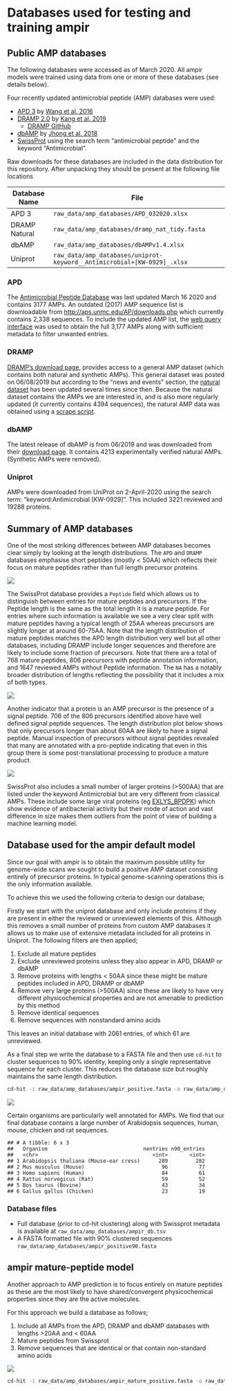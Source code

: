 Databases used for testing and training ampir
================

## Public AMP databases

The following databases were accessed as of March 2020. All ampir models
were trained using data from one or more of these databases (see details
below).

Four recently updated antimicrobial peptide (AMP) databases were used:

  - [APD 3](http://aps.unmc.edu/AP/) by [Wang et
    al. 2016](https://academic.oup.com/nar/article/44/D1/D1087/2503090)
  - [DRAMP 2.0](http://dramp.cpu-bioinfor.org/) by [Kang et
    al. 2019](https://www.ncbi.nlm.nih.gov/pubmed/31409791)
      - [DRAMP GitHub](https://github.com/CPUDRAMP/DRAMP2.0)
  - [dbAMP](http://140.138.77.240/~dbamp/index.php) by [Jhong et
    al. 2018](https://www.ncbi.nlm.nih.gov/pubmed/30380085)
  - [SwissProt](https://www.uniprot.org/uniprot/?query=keyword:%22Antimicrobial%20%5BKW-0929%5D%22%20OR%20%22antimicrobial%20peptide%22&fil=reviewed%3Ayes&sort=score)
    using the search term “antimicrobial peptide” and the keyword
    “Antimicrobial”.

Raw downloads for these databases are included in the data distribution
for this repository. After unpacking they should be present at the
following file
locations

| Database Name | File                                                                    |
| ------------- | ----------------------------------------------------------------------- |
| APD 3         | `raw_data/amp_databases/APD_032020.xlsx`                                |
| DRAMP Natural | `raw_data/amp_databases/dramp_nat_tidy.fasta`                           |
| dbAMP         | `raw_data/amp_databases/dbAMPv1.4.xlsx`                                 |
| Uniprot       | `raw_data/amp_databases/uniprot-keyword__Antimicrobial+[KW-0929]_.xlsx` |

### APD

The [Antimicrobial Peptide Database](http://aps.unmc.edu/AP/main.php)
was last updated March 16 2020 and contains 3177 AMPs. An outdated
(2017) AMP sequence list is downloadable from
<http://aps.unmc.edu/AP/downloads.php> which currently contains 2,338
sequences. To include the updated AMP list, the [web query
interface](http://aps.unmc.edu/AP/database/mysql.php) was used to obtain
the full 3,177 AMPs along with sufficient metadata to filter unwanted
entries.

### DRAMP

[DRAMP’s download page](http://dramp.cpu-bioinfor.org/downloads/),
provides access to a general AMP dataset (which contains both natural
and synthetic AMPs). This general dataset was posted on 06/08/2019 but
according to the “news and events” section, the [natural
dataset](http://dramp.cpu-bioinfor.org/browse/NaturalData.php) has been
updated several times since then. Because the natural dataset contains
the AMPs we are interested in, and is also more regularly updated (it
currently contains 4394 sequences), the natural AMP data was obtained
using a [scrape script](scripts/scrape_dramp.sh).

### dbAMP

The latest release of dbAMP is from 06/2019 and was downloaded from
their [download page](http://140.138.77.240/~dbamp/download.php). It
contains 4213 experimentally verified natural AMPs. (Synthetic AMPs were
removed).

### Uniprot

AMPs were downloaded from UniProt on 2-April-2020 using the search term:
“keyword:Antimicrobial \[KW-0929\]”. This included 3221 reviewed and
19288 proteins.

## Summary of AMP databases

One of the most striking differences between AMP databases becomes clear
simply by looking at the length distributions. The `APD` and `DRAMP`
databases emphasise short peptides (mostly \< 50AA) which reflects their
focus on mature peptides rather than full length precursor proteins.

![](01_collate_databases_files/figure-gfm/unnamed-chunk-8-1.png)<!-- -->

The SwissProt database provides a `Peptide` field which allows us to
distinguish between entries for mature peptides and precursors. If the
Peptide length is the same as the total length it is a mature peptide.
For entries where such information is available we see a very clear
split with mature peptides having a typical length of 25AA whereas
precursors are slightly longer at around 60-75AA. Note that the length
distribution of mature peptides matches the APD length distribution very
well but all other databases, including DRAMP include longer sequences
and therefore are likely to include some fraction of precursors. Note
that there are a total of 768 mature peptides, 806 precursors with
peptide annotation information, and 1647 reviewed AMPs without Peptide
information. The `NA` has a notably broader distribution of lengths
reflecting the possibility that it includes a mix of both
types.

![](01_collate_databases_files/figure-gfm/unnamed-chunk-10-1.png)<!-- -->

Another indicator that a protein is an AMP precursor is the presence of
a signal peptide. 706 of the 806 precursors identified above have well
defined signal peptide sequences. The length distribution plot below
shows that only precursors longer than about 60AA are likely to have a
signal peptide. Manual inspection of precursors without signal peptides
revealed that many are annotated with a pro-peptide indicating that even
in this group there is some post-translational processing to produce a
mature
product.

![](01_collate_databases_files/figure-gfm/unnamed-chunk-12-1.png)<!-- -->

SwissProt also includes a small number of larger proteins (\>500AA) that
are listed under the keyword Antimicrobial but are very different from
classical AMPs. These include some large viral proteins (eg
[EXLYS\_BPDPK](https://www.uniprot.org/uniprot/Q8SCY1)) which show
evidence of antibacterial activity but their mode of action and vast
difference in size makes them outliers from the point of view of
building a machine learning model.

## Database used for the ampir default model

Since our goal with ampir is to obtain the maximum possible utility for
genome-wide scans we sought to build a positive AMP dataset consisting
entirely of precursor proteins. In typical genome-scanning operations
this is the only information available.

To achieve this we used the following criteria to design our database;

Firstly we start with the uniprot database and only include proteins if
they are present in either the reviewed or unreviewed elements of this.
Although this removes a small number of proteins from custom AMP
databases it allows us to make use of extensive metadata included for
all proteins in Uniprot. The following filters are then applied;

1.  Exclude all mature peptides
2.  Exclude unreviewed proteins unless they also appear in APD, DRAMP or
    dbAMP
3.  Remove proteins with lengths \< 50AA since these might be mature
    peptides included in APD, DRAMP or dbAMP
4.  Remove very large proteins (\>500AA) since these are likely to have
    very different physicochemical properties and are not amenable to
    prediction by this method
5.  Remove identical sequences
6.  Remove sequences with nonstandard amino acids

This leaves an initial database with 2061 entries, of which 61 are
unreviewed.

As a final step we write the database to a FASTA file and then use
`cd-hit` to cluster sequences to 90% identity, keeping only a single
representative sequence for each cluster. This reduces the database size
but roughly maintains the same length
distribution.

``` bash
cd-hit -i raw_data/amp_databases/ampir_positive.fasta -o raw_data/amp_databases/ampir_positive90.fasta -c 0.90 -g 1
```

![](01_collate_databases_files/figure-gfm/unnamed-chunk-15-1.png)<!-- -->

Certain organisms are particularly well annotated for AMPs. We find that
our final database contains a large number of Arabidopsis sequences,
human, mouse, chicken and rat sequences.

    ## # A tibble: 6 x 3
    ##   Organism                               nentries n90_entries
    ##   <chr>                                     <int>       <int>
    ## 1 Arabidopsis thaliana (Mouse-ear cress)      289         282
    ## 2 Mus musculus (Mouse)                         96          77
    ## 3 Homo sapiens (Human)                         84          61
    ## 4 Rattus norvegicus (Rat)                      59          52
    ## 5 Bos taurus (Bovine)                          43          34
    ## 6 Gallus gallus (Chicken)                      23          19

### Database files

  - Full database (prior to cd-hit clustering) along with Swissprot
    metadata is available at `raw_data/amp_databases/ampir_db.tsv`
  - A FASTA formatted file with 90% clustered sequences
    `raw_data/amp_databases/ampir_positive90.fasta`
    <!-- - A FASTA formatted file with 90% clustered sequences excluding test species, Human and Arabidopsis `cache/ampir_positive070420_test_90.fasta` -->

## ampir mature-peptide model

Another approach to AMP prediction is to focus entirely on mature
peptides as these are the most likely to have shared/convergent
physicochemical properties since they are the active molecules.

For this approach we build a database as follows;

1.  Include all AMPs from the APD, DRAMP and dbAMP databases with
    lengths \>20AA and \< 60AA
2.  Mature peptides from Swissprot
3.  Remove sequences that are identical or that contain non-standard
    amino
acids

![](01_collate_databases_files/figure-gfm/unnamed-chunk-18-1.png)<!-- -->

``` bash
cd-hit -i raw_data/amp_databases/ampir_mature_positive.fasta -o raw_data/amp_databases/ampir_mature_positive90.fasta -c 0.90 -g 1
```

